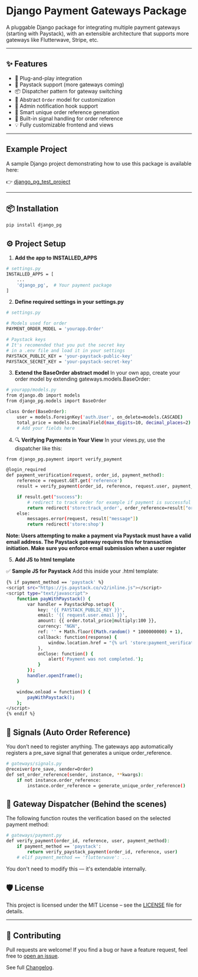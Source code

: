 # Django Payment Gateways Package

A pluggable Django package for integrating multiple payment gateways (starting with Paystack), with an extensible architecture that supports more gateways like Flutterwave, Stripe, etc.

---

## ✨ Features

- 🔌 Plug-and-play integration
- 🔐 Paystack support (more gateways coming)
- 📦 Dispatcher pattern for gateway switching
- 🧱 Abstract `Order` model for customization
- 📮 Admin notification hook support
- 🧠 Smart unique order reference generation
- 🧪 Built-in signal handling for order reference
- 💡 Fully customizable frontend and views

---

## Example Project

A sample Django project demonstrating how to use this package is available here:

👉 [django_pg_test_project](https://github.com/niyimarc/payment_gateway_test)

---

## 📦 Installation

```bash
pip install django_pg
```

## ⚙️ Project Setup
1. **Add the app to INSTALLED_APPS**

```bash
# settings.py
INSTALLED_APPS = [
    ...
    'django_pg',  # Your payment package
]
```

2. **Define required settings in your settings.py**

```bash
# settings.py

# Models used for order
PAYMENT_ORDER_MODEL = 'yourapp.Order'

# Paystack keys
# It's recomended that you put the secret key 
# in a .env file and load it in your settings
PAYSTACK_PUBLIC_KEY = 'your-paystack-public-key'
PAYSTACK_SECRET_KEY = 'your-paystack-secret-key'

```

3. **Extend the BaseOrder abstract model**
In your own app, create your order model by extending gateways.models.BaseOrder:

```bash
# yourapp/models.py
from django.db import models
from django_pg.models import BaseOrder

class Order(BaseOrder):
    user = models.ForeignKey('auth.User', on_delete=models.CASCADE)
    total_price = models.DecimalField(max_digits=10, decimal_places=2)
    # Add your fields here
```

4. 🔍 **Verifying Payments in Your View**
In your views.py, use the dispatcher like this:
```bash
from django_pg.payment import verify_payment

@login_required
def payment_verification(request, order_id, payment_method):
    reference = request.GET.get('reference')
    result = verify_payment(order_id, reference, request.user, payment_method)

    if result.get("success"):
        # redirect to track order for example if payment is successful
        return redirect('store:track_order', order_reference=result["order_reference"])
    else:
        messages.error(request, result["message"])
        return redirect('store:shop')
```

**Note: Users attempting to make a payment via Paystack must have a valid email address. The Paystack gateway requires this for transaction initiation. Make sure you enforce email submission when a user register**

5. **Add JS to html template**

✅ **Sample JS for Paystack**
Add this inside your .html template:
```bash
{% if payment_method == 'paystack' %}
<script src="https://js.paystack.co/v2/inline.js"></script>
<script type="text/javascript">
    function payWithPaystack() {
        var handler = PaystackPop.setup({
            key: '{{ PAYSTACK_PUBLIC_KEY }}',
            email: '{{ request.user.email }}',
            amount: {{ order.total_price|multiply:100 }},
            currency: "NGN",
            ref: '' + Math.floor((Math.random() * 1000000000) + 1),
            callback: function(response) {
                window.location.href = "{% url 'store:payment_verification' order.id payment_method %}?reference=" + response.reference;
            },
            onClose: function() {
                alert('Payment was not completed.');
            }
        });
        handler.openIframe();
    }

    window.onload = function() {
        payWithPaystack();
    };
</script>
{% endif %}
```

## 🔁 Signals (Auto Order Reference)

You don’t need to register anything. The gateways app automatically registers a pre_save signal that generates a unique order_reference.
```bash
# gateways/signals.py
@receiver(pre_save, sender=Order)
def set_order_reference(sender, instance, **kwargs):
    if not instance.order_reference:
        instance.order_reference = generate_unique_order_reference()
```

## 🧠 Gateway Dispatcher (Behind the scenes)

The following function routes the verification based on the selected payment method:
```bash
# gateways/payment.py
def verify_payment(order_id, reference, user, payment_method):
    if payment_method == 'paystack':
        return verify_paystack_payment(order_id, reference, user)
    # elif payment_method == 'flutterwave': ...

```
You don't need to modify this — it's extendable internally.

## 🛡 License

This project is licensed under the MIT License – see the [LICENSE](./LICENSE) file for details.

---

## 🤝 Contributing

Pull requests are welcome! If you find a bug or have a feature request, feel free to [open an issue](https://github.com/niyimarc/payment_gateways/issues).

See full [Changelog](https://github.com/niyimarc/payment_gateway/blob/master/CHANGELOG.md).